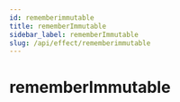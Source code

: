 ```yaml
---
id: rememberimmutable
title: rememberImmutable
sidebar_label: rememberImmutable
slug: /api/effect/rememberimmutable
---
```


# rememberImmutable